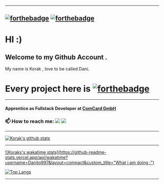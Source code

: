 <!--
**Korak-997/Korak-997** is a ✨ _special_ ✨ repository because its `README.md` (this file) appears on your GitHub profile.

Here are some ideas to get you started:

- 🔭 I’m currently working on ...
- 🌱 I’m currently learning ...
- 👯 I’m looking to collaborate on ...
- 🤔 I’m looking for help with ...
- 💬 Ask me about ...
- 📫 How to reach me: ...
- 😄 Pronouns: ...
- ⚡ Fun fact: ...
-->

------------------------
[![forthebadge](https://forthebadge.com/images/badges/powered-by-coffee.svg)](https://forthebadge.com) [![forthebadge](https://forthebadge.com/images/badges/powered-by-electricity.svg)](https://forthebadge.com) 
-------------------------
# HI :)

## Welcome to my Github Account . 

My name is Korak , love to be called Dani.
# Every project here is [![forthebadge](https://forthebadge.com/images/badges/built-with-love.svg)](https://forthebadge.com)

--------------------------------------------
#### Apprentice as Fullstack Developer at [ComCard GmbH](https://www.comcard.de/)

### 📫 How to reach me: [<img src="https://img.shields.io/badge/<Korak>%20-%231DA1F2.svg?&style=for-the-badge&logo=Twitter&logoColor=white"/>](https://twitter.com/Dani60579343) [<img src="https://img.shields.io/badge/<danikorak997>%20-%23E4405F.svg?&style=for-the-badge&logo=Instagram&logoColor=white"/>](https://www.instagram.com/danikorak997/?r=nametag)
------------------------

[![Korak's github stats](https://github-readme-stats.vercel.app/api?username=Korak-997&count_private=true&show_icons=true&custom_title=Korak's-status)](https://github.com/anuraghazra/github-readme-stats)

---------------------------------------------------

[![Koraks's wakatime stats](https://github-readme-stats.vercel.app/api/wakatime?username=Danito997&layout=compact&custom_title="What i am doing :")](https://github.com/anuraghazra/github-readme-stats)


[![Top Langs](https://github-readme-stats.vercel.app/api/top-langs/?username=Korak-997&show_icons=true&layout=compact)](https://github.com/anuraghazra/github-readme-stats)

--------------------------------------------------
